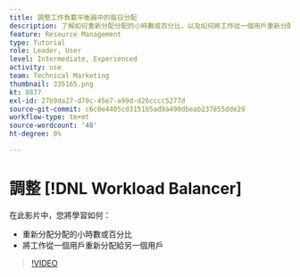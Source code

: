 ```yaml
---
title: 調整工作負載平衡器中的每日分配
description: 了解如何重新分配分配的小時數或百分比，以及如何將工作從一個用戶重新分配給另一個用戶。
feature: Resource Management
type: Tutorial
role: Leader, User
level: Intermediate, Experienced
activity: use
team: Technical Marketing
thumbnail: 335165.png
kt: 8877
exl-id: 27b9da27-d70c-45e7-a99d-d26cccc5277d
source-git-commit: c6c0e4405cd3151b5ad9a490dbeab237855dde29
workflow-type: tm+mt
source-wordcount: '48'
ht-degree: 0%

---
```


# 調整 [!DNL Workload Balancer]

在此影片中，您將學習如何：

* 重新分配分配的小時數或百分比
* 將工作從一個用戶重新分配給另一個用戶


>[!VIDEO](https://video.tv.adobe.com/v/335165/?quality=12)
